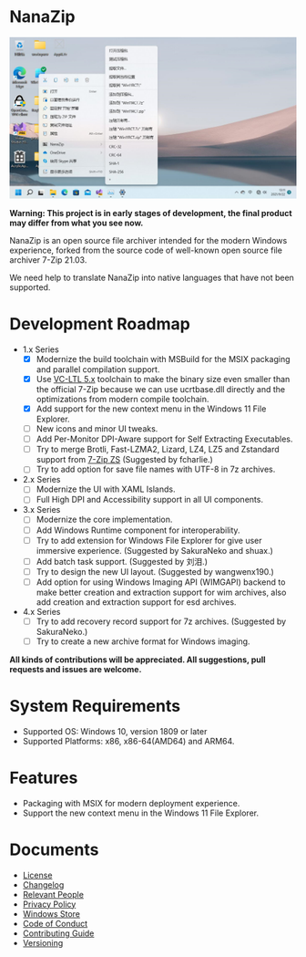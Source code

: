 ﻿# NanaZip

![ContextMenu](Documents/ContextMenu.png)

**Warning: This project is in early stages of development, the final product 
may differ from what you see now.**

NanaZip is an open source file archiver intended for the modern Windows 
experience, forked from the source code of well-known open source file archiver
7-Zip 21.03.

We need help to translate NanaZip into native languages that have not been 
supported.

# Development Roadmap

- 1.x Series
  - [x] Modernize the build toolchain with MSBuild for the MSIX packaging and 
        parallel compilation support.
  - [x] Use [VC-LTL 5.x](https://github.com/Chuyu-Team/VC-LTL5) toolchain to 
        make the binary size even smaller than the official 7-Zip because we
        can use ucrtbase.dll directly and the optimizations from modern compile
        toolchain.
  - [x] Add support for the new context menu in the Windows 11 File Explorer.
  - [ ] New icons and minor UI tweaks.
  - [ ] Add Per-Monitor DPI-Aware support for Self Extracting Executables.
  - [ ] Try to merge Brotli, Fast-LZMA2, Lizard, LZ4, LZ5 and Zstandard support
        from [7-Zip ZS](https://github.com/mcmilk/7-Zip-zstd) (Suggested by 
        fcharlie.)
  - [ ] Try to add option for save file names with UTF-8 in 7z archives.
- 2.x Series
  - [ ] Modernize the UI with XAML Islands.
  - [ ] Full High DPI and Accessibility support in all UI components.
- 3.x Series
  - [ ] Modernize the core implementation.
  - [ ] Add Windows Runtime component for interoperability.
  - [ ] Try to add extension for Windows File Explorer for give user immersive 
        experience. (Suggested by SakuraNeko and shuax.)
  - [ ] Add batch task support. (Suggested by 刘泪.)
  - [ ] Try to design the new UI layout. (Suggested by wangwenx190.)
  - [ ] Add option for using Windows Imaging API (WIMGAPI) backend to make 
        better creation and extraction support for wim archives, also add 
        creation and extraction support for esd archives.
- 4.x Series
  - [ ] Try to add recovery record support for 7z archives. (Suggested by 
        SakuraNeko.)
  - [ ] Try to create a new archive format for Windows imaging.

**All kinds of contributions will be appreciated. All suggestions, pull 
requests and issues are welcome.**

# System Requirements

- Supported OS: Windows 10, version 1809 or later
- Supported Platforms: x86, x86-64(AMD64) and ARM64.

# Features

- Packaging with MSIX for modern deployment experience.
- Support the new context menu in the Windows 11 File Explorer.

# Documents

- [License](License.md)
- [Changelog]()
- [Relevant People](Documents/People.md)
- [Privacy Policy](Documents/Privacy.md)
- [Windows Store]()
- [Code of Conduct]()
- [Contributing Guide]()
- [Versioning](Documents/Versioning.md)
